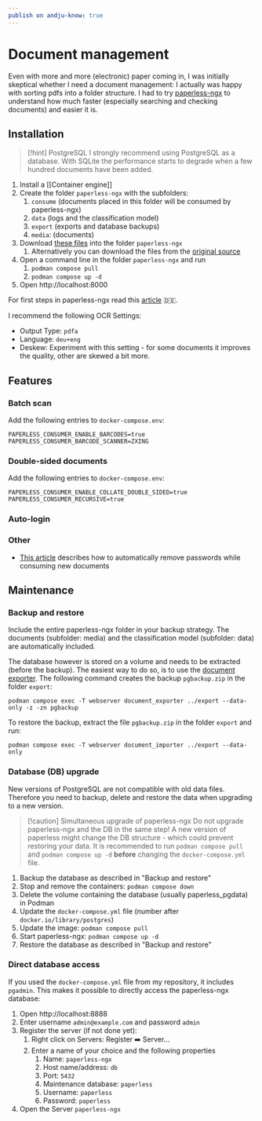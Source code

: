 ```yaml
---
publish on andju-know: true
---
```

# Document management
Even with more and more (electronic) paper coming in, I was initially skeptical whether I need a document management: I actually was happy with sorting pdfs into a folder structure. I had to try [paperless-ngx](https://docs.paperless-ngx.com/) to understand how much faster (especially searching and checking documents) and easier it is.

## Installation

> [!hint] PostgreSQL
> I strongly recommend using PostgreSQL as a database. With SQLite the performance starts to degrade when a few hundred documents have been added.

1. Install a [[Container engine]]
2. Create the folder `paperless-ngx` with the subfolders:
	1. `consume` (documents placed in this folder will be consumed by paperless-ngx)
	2. `data` (logs and the classification model)
	3. `export` (exports and database backups)
	4. `media`: (documents)
3. Download [these files](https://github.com/andju/docker-solutions/tree/main/paperless-ngx)  into the folder `paperless-ngx`
	1. Alternatively you can download the files from the [original source](https://github.com/paperless-ngx/paperless-ngx/tree/main/docker/compose)
4. Open a command line in the folder `paperless-ngx` and run
	1. `podman compose pull`
	2. `podman compose up -d`
5. Open http://localhost:8000

For first steps in paperless-ngx read this [article](https://itv4.de/paperless-ngx-mithilfe-von-docker-unter-windows-installieren/) 🇩🇪.

I recommend the following OCR Settings:

- Output Type: `pdfa`
- Language: `deu+eng`
- Deskew: Experiment with this setting - for some documents it improves the quality, other are skewed a bit more.

## Features

### Batch scan
	
Add the following entries to `docker-compose.env`:
```
PAPERLESS_CONSUMER_ENABLE_BARCODES=true
PAPERLESS_CONSUMER_BARCODE_SCANNER=ZXING
```

### Double-sided documents

Add the following entries to `docker-compose.env`:
```
PAPERLESS_CONSUMER_ENABLE_COLLATE_DOUBLE_SIDED=true
PAPERLESS_CONSUMER_RECURSIVE=true
```

### Auto-login
### Other

- [This article](https://piep.tech/posts/automatic-password-removal-in-paperless-ngx/) describes how to automatically remove passwords while consuming new documents

## Maintenance
### Backup and restore
Include the entire paperless-ngx folder in your backup strategy. The documents (subfolder: media) and the classification model (subfolder: data) are automatically included.

The database however is stored on a volume and needs to be extracted (before the backup). The easiest way to do so, is to use the [document exporter](https://docs.paperless-ngx.com/administration/#exporter). The following command creates the backup `pgbackup.zip` in the folder `export`:
```
podman compose exec -T webserver document_exporter ../export --data-only -z -zn pgbackup
```
To restore the backup, extract the file `pgbackup.zip` in the folder `export` and run:
```
podman compose exec -T webserver document_importer ../export --data-only
```

### Database (DB) upgrade
New versions of PostgreSQL are not compatible with old data files. Therefore you need to backup, delete and restore the data when upgrading to a new version.

> [!caution] Simultaneous upgrade of paperless-ngx
> Do not upgrade paperless-ngx and the DB in the same step! A new version of paperless might change the DB structure - which could prevent restoring your data. It is recommended to run `podman compose pull` and `podman compose up -d` **before** changing the `docker-compose.yml` file.

1. Backup the database as described in "Backup and restore"
2. Stop and remove the containers: `podman compose down`
3. Delete the volume containing the database (usually paperless_pgdata) in Podman
4. Update the `docker-compose.yml` file (number after `docker.io/library/postgres`)
5. Update the image: `podman compose pull`
6. Start paperless-ngx: `podman compose up -d`
7. Restore the database as described in "Backup and restore"

### Direct database access
If you used the `docker-compose.yml` file from my repository, it includes `pgadmin`. This makes it possible to directly access the paperless-ngx database:

1. Open http://localhost:8888
2. Enter username `admin@example.com` and password `admin`
3. Register the server (if not done yet):
	1. Right click on Servers: Register ➡️ Server...
	2. Enter a name of your choice and the following properties
		1. Name: `paperless-ngx`
		2. Host name/address: `db`
		3. Port: `5432`
		4. Maintenance database: `paperless`
		5. Username: `paperless`
		6. Password: `paperless`
4. Open the Server `paperless-ngx`
 